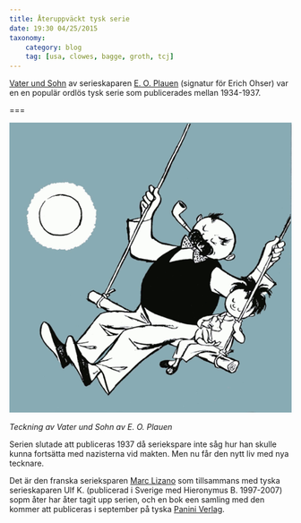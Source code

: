 ```yaml
---
title: Återuppväckt tysk serie
date: 19:30 04/25/2015
taxonomy:
    category: blog
    tag: [usa, clowes, bagge, groth, tcj]
---
```


[Vater und Sohn](http://vaterundsohn.de/) av serieskaparen [E. O. Plauen](http://e.o.plauen.de/) (signatur för Erich Ohser) var en en populär ordlös tysk serie som publicerades mellan 1934-1937.

===

![orginaltecknaren](vater_sohn.png)

_Teckning av Vater und Sohn av E. O. Plauen_

Serien slutade att publiceras 1937 då seriekspare inte såg hur han skulle kunna fortsätta med nazisterna vid makten. Men nu får den nytt liv med nya tecknare.

Det är den franska serieksparen [Marc Lizano](http://marc-lizano.weebly.com/) som tillsammans med tyska serieskaparen Ulf K. (publicerad i Sverige med Hieronymus B. 1997-2007) sopm åter har åter tagit upp serien, och en bok een samling med den kommer att publiceras i september på tyska [Panini Verlag](https://www.paninicomics.de/).
